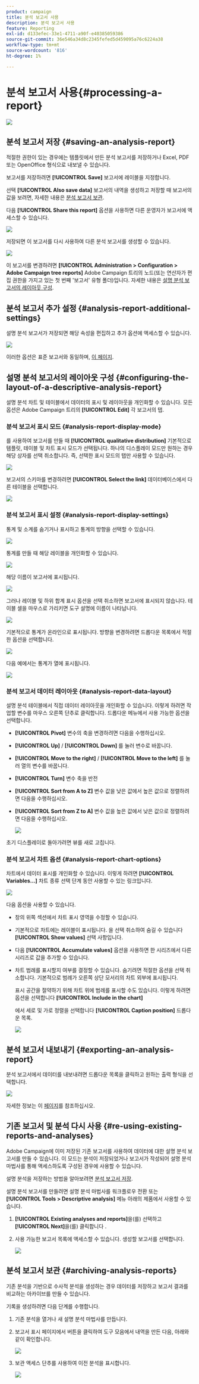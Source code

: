 ```yaml
---
product: campaign
title: 분석 보고서 사용
description: 분석 보고서 사용
feature: Reporting
exl-id: d133efec-33e1-4711-a90f-e40385059386
source-git-commit: 36e546a34d8c2345fefed5d459095a76c6224a38
workflow-type: tm+mt
source-wordcount: '816'
ht-degree: 1%

---
```


# 분석 보고서 사용{#processing-a-report}

![](../../assets/common.svg)

## 분석 보고서 저장 {#saving-an-analysis-report}

적절한 권한이 있는 경우에는 템플릿에서 만든 분석 보고서를 저장하거나 Excel, PDF 또는 OpenOffice 형식으로 내보낼 수 있습니다.

보고서를 저장하려면 **[!UICONTROL Save]** 보고서에 레이블을 지정합니다.

선택 **[!UICONTROL Also save data]** 보고서의 내역을 생성하고 저장할 때 보고서의 값을 보려면, 자세한 내용은 [분석 보고서 보관](#archiving-analysis-reports).

다음 **[!UICONTROL Share this report]** 옵션을 사용하면 다른 운영자가 보고서에 액세스할 수 있습니다.

![](assets/s_ncs_user_report_wizard_010.png)

저장되면 이 보고서를 다시 사용하여 다른 분석 보고서를 생성할 수 있습니다.

![](assets/s_ncs_user_report_wizard_08a.png)

이 보고서를 변경하려면 **[!UICONTROL Administration > Configuration > Adobe Campaign tree reports]** Adobe Campaign 트리의 노드(또는 연산자가 편집 권한을 가지고 있는 첫 번째 &#39;보고서&#39; 유형 폴더)입니다. 자세한 내용은 [설명 분석 보고서의 레이아웃 구성](#configuring-the-layout-of-a-descriptive-analysis-report).

## 분석 보고서 추가 설정 {#analysis-report-additional-settings}

설명 분석 보고서가 저장되면 해당 속성을 편집하고 추가 옵션에 액세스할 수 있습니다.

![](assets/s_ncs_user_report_wizard_08b.png)

이러한 옵션은 표준 보고서와 동일하며, [이 페이지](../../reporting/using/properties-of-the-report.md).

## 설명 분석 보고서의 레이아웃 구성 {#configuring-the-layout-of-a-descriptive-analysis-report}

설명 분석 차트 및 테이블에서 데이터의 표시 및 레이아웃을 개인화할 수 있습니다. 모든 옵션은 Adobe Campaign 트리의 **[!UICONTROL Edit]** 각 보고서의 탭.

### 분석 보고서 표시 모드 {#analysis-report-display-mode}

를 사용하여 보고서를 만들 때 **[!UICONTROL qualitative distribution]** 기본적으로 템플릿, 테이블 및 차트 표시 모드가 선택됩니다. 하나의 디스플레이 모드만 원하는 경우 해당 상자를 선택 취소합니다. 즉, 선택한 표시 모드의 탭만 사용할 수 있습니다.

![](assets/s_ncs_advuser_report_display_01.png)

보고서의 스키마를 변경하려면 **[!UICONTROL Select the link]** 데이터베이스에서 다른 테이블을 선택합니다.

![](assets/s_ncs_advuser_report_display_02.png)

### 분석 보고서 표시 설정 {#analysis-report-display-settings}

통계 및 소계를 숨기거나 표시하고 통계의 방향을 선택할 수 있습니다.

![](assets/s_ncs_advuser_report_display_05.png)

통계를 만들 때 해당 레이블을 개인화할 수 있습니다.

![](assets/s_ncs_advuser_report_display_06.png)

해당 이름이 보고서에 표시됩니다.

![](assets/s_ncs_advuser_report_display_07.png)

그러나 레이블 및 하위 합계 표시 옵션을 선택 취소하면 보고서에 표시되지 않습니다. 테이블 셀을 마우스로 가리키면 도구 설명에 이름이 나타납니다.

![](assets/s_ncs_advuser_report_display_08.png)

기본적으로 통계가 온라인으로 표시됩니다. 방향을 변경하려면 드롭다운 목록에서 적절한 옵션을 선택합니다.

![](assets/s_ncs_advuser_report_wizard_035a.png)

다음 예에서는 통계가 열에 표시됩니다.

![](assets/s_ncs_advuser_report_wizard_035.png)

### 분석 보고서 데이터 레이아웃 {#analysis-report-data-layout}

설명 분석 테이블에서 직접 데이터 레이아웃을 개인화할 수 있습니다. 이렇게 하려면 작업할 변수를 마우스 오른쪽 단추로 클릭합니다. 드롭다운 메뉴에서 사용 가능한 옵션을 선택합니다.

* **[!UICONTROL Pivot]** 변수의 축을 변경하려면 다음을 수행하십시오.
* **[!UICONTROL Up]** / **[!UICONTROL Down]** 를 눌러 변수로 바꿉니다.
* **[!UICONTROL Move to the right]** / **[!UICONTROL Move to the left]** 를 눌러 열의 변수를 바꿉니다.
* **[!UICONTROL Turn]** 변수 축을 반전
* **[!UICONTROL Sort from A to Z]** 변수 값을 낮은 값에서 높은 값으로 정렬하려면 다음을 수행하십시오.
* **[!UICONTROL Sort from Z to A]** 변수 값을 높은 값에서 낮은 값으로 정렬하려면 다음을 수행하십시오.

   ![](assets/s_ncs_advuser_report_wizard_016.png)

초기 디스플레이로 돌아가려면 뷰를 새로 고칩니다.

### 분석 보고서 차트 옵션 {#analysis-report-chart-options}

차트에서 데이터 표시를 개인화할 수 있습니다. 이렇게 하려면 **[!UICONTROL Variables...]** 차트 종류 선택 단계 동안 사용할 수 있는 링크입니다.

![](assets/s_ncs_advuser_report_wizard_3c.png)

다음 옵션을 사용할 수 있습니다.

* 창의 위쪽 섹션에서 차트 표시 영역을 수정할 수 있습니다.
* 기본적으로 차트에는 레이블이 표시됩니다. 을 선택 취소하여 숨길 수 있습니다 **[!UICONTROL Show values]** 선택 사항입니다.
* 다음 **[!UICONTROL Accumulate values]** 옵션을 사용하면 한 시리즈에서 다른 시리즈로 값을 추가할 수 있습니다.
* 차트 범례를 표시할지 여부를 결정할 수 있습니다. 숨기려면 적절한 옵션을 선택 취소합니다. 기본적으로 범례가 오른쪽 상단 모서리의 차트 외부에 표시됩니다.

   표시 공간을 절약하기 위해 차트 위에 범례를 표시할 수도 있습니다. 이렇게 하려면 옵션을 선택합니다 **[!UICONTROL Include in the chart]**

   에서 세로 및 가로 정렬을 선택합니다 **[!UICONTROL Caption position]** 드롭다운 목록.

   ![](assets/s_ncs_advuser_report_wizard_3d.png)

## 분석 보고서 내보내기 {#exporting-an-analysis-report}

분석 보고서에서 데이터를 내보내려면 드롭다운 목록을 클릭하고 원하는 출력 형식을 선택합니다.

![](assets/s_ncs_user_report_wizard_09.png)

자세한 정보는 이 [페이지](../../reporting/using/actions-on-reports.md)를 참조하십시오.

## 기존 보고서 및 분석 다시 사용 {#re-using-existing-reports-and-analyses}

Adobe Campaign에 이미 저장된 기존 보고서를 사용하여 데이터에 대한 설명 분석 보고서를 만들 수 있습니다. 이 모드는 분석이 저장되었거나 보고서가 작성되어 설명 분석 마법사를 통해 액세스하도록 구성된 경우에 사용할 수 있습니다.

설명 분석을 저장하는 방법을 알아보려면 [분석 보고서 저장](#saving-an-analysis-report).

설명 분석 보고서를 만들려면 설명 분석 마법사를 워크플로우 전환 또는 **[!UICONTROL Tools > Descriptive analysis]** 메뉴 아래의 제품에서 사용할 수 있습니다.

1. **[!UICONTROL Existing analyses and reports]**&#x200B;을(를) 선택하고 **[!UICONTROL Next]**&#x200B;을(를) 클릭합니다 .
1. 사용 가능한 보고서 목록에 액세스할 수 있습니다. 생성할 보고서를 선택합니다.

   ![](assets/s_ncs_user_report_wizard_01.png)

## 분석 보고서 보관 {#archiving-analysis-reports}

기존 분석을 기반으로 수사적 분석을 생성하는 경우 데이터를 저장하고 보고서 결과를 비교하는 아카이브를 만들 수 있습니다.

기록을 생성하려면 다음 단계를 수행합니다.

1. 기존 분석을 열거나 새 설명 분석 마법사를 만듭니다.
1. 보고서 표시 페이지에서 버튼을 클릭하여 도구 모음에서 내역을 만든 다음, 아래와 같이 확인합니다.

   ![](assets/reporting_descriptive_historize_icon.png)

1. 보관 액세스 단추를 사용하여 이전 분석을 표시합니다.

   ![](assets/reporting_descriptive_historize_access.png)

